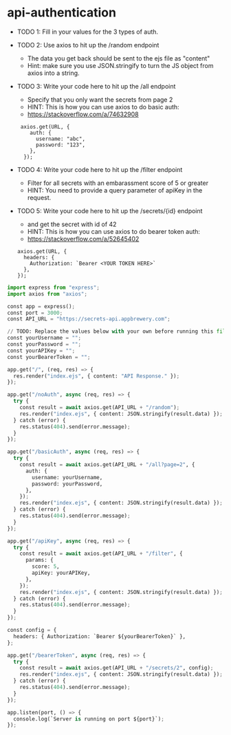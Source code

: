 # api-authentication
- TODO 1: Fill in your values for the 3 types of auth.
- TODO 2: Use axios to hit up the /random endpoint
  - The data you get back should be sent to the ejs file as "content"
  - Hint: make sure you use JSON.stringify to turn the JS object from axios into a string.
- TODO 3: Write your code here to hit up the /all endpoint
  - Specify that you only want the secrets from page 2
  - HINT: This is how you can use axios to do basic auth:
  - https://stackoverflow.com/a/74632908

  ``` 
   axios.get(URL, {
      auth: {
        username: "abc",
        password: "123",
      },
    });
  ```
- TODO 4: Write your code here to hit up the /filter endpoint
  - Filter for all secrets with an embarassment score of 5 or greater
  - HINT: You need to provide a query parameter of apiKey in the request.

- TODO 5: Write your code here to hit up the /secrets/{id} endpoint
  - and get the secret with id of 42
  - HINT: This is how you can use axios to do bearer token auth:
  - https://stackoverflow.com/a/52645402
  ```
  axios.get(URL, {
    headers: { 
      Authorization: `Bearer <YOUR TOKEN HERE>` 
    },
  });
  ```
```python
import express from "express";
import axios from "axios";

const app = express();
const port = 3000;
const API_URL = "https://secrets-api.appbrewery.com";

// TODO: Replace the values below with your own before running this file.
const yourUsername = "";
const yourPassword = "";
const yourAPIKey = "";
const yourBearerToken = "";

app.get("/", (req, res) => {
  res.render("index.ejs", { content: "API Response." });
});

app.get("/noAuth", async (req, res) => {
  try {
    const result = await axios.get(API_URL + "/random");
    res.render("index.ejs", { content: JSON.stringify(result.data) });
  } catch (error) {
    res.status(404).send(error.message);
  }
});

app.get("/basicAuth", async (req, res) => {
  try {
    const result = await axios.get(API_URL + "/all?page=2", {
      auth: {
        username: yourUsername,
        password: yourPassword,
      },
    });
    res.render("index.ejs", { content: JSON.stringify(result.data) });
  } catch (error) {
    res.status(404).send(error.message);
  }
});

app.get("/apiKey", async (req, res) => {
  try {
    const result = await axios.get(API_URL + "/filter", {
      params: {
        score: 5,
        apiKey: yourAPIKey,
      },
    });
    res.render("index.ejs", { content: JSON.stringify(result.data) });
  } catch (error) {
    res.status(404).send(error.message);
  }
});

const config = {
  headers: { Authorization: `Bearer ${yourBearerToken}` },
};

app.get("/bearerToken", async (req, res) => {
  try {
    const result = await axios.get(API_URL + "/secrets/2", config);
    res.render("index.ejs", { content: JSON.stringify(result.data) });
  } catch (error) {
    res.status(404).send(error.message);
  }
});

app.listen(port, () => {
  console.log(`Server is running on port ${port}`);
});
```
